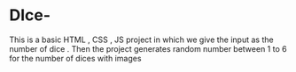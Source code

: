 # DIce-
This is a basic HTML , CSS , JS project in which we give the input as the number of dice . Then the project generates random number between 1 to 6 for the number of dices with images
